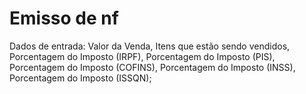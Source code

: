 # Emisso de nf

Dados de entrada: 
Valor da Venda, 
Itens que estão sendo vendidos, 
Porcentagem do Imposto (IRPF), 
Porcentagem do Imposto (PIS), 
Porcentagem do Imposto (COFINS), 
Porcentagem do Imposto (INSS), 
Porcentagem do Imposto (ISSQN);
